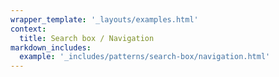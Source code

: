 ```yaml
---
wrapper_template: '_layouts/examples.html'
context:
  title: Search box / Navigation
markdown_includes:
  example: '_includes/patterns/search-box/navigation.html'
---
```

